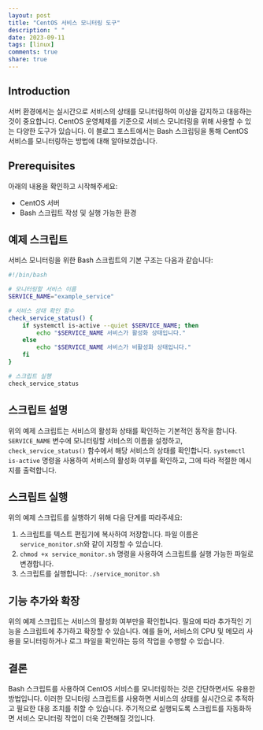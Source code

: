 ```yaml
---
layout: post
title: "CentOS 서비스 모니터링 도구"
description: " "
date: 2023-09-11
tags: [linux]
comments: true
share: true
---
```


## Introduction
서버 환경에서는 실시간으로 서비스의 상태를 모니터링하여 이상을 감지하고 대응하는 것이 중요합니다. CentOS 운영체제를 기준으로 서비스 모니터링을 위해 사용할 수 있는 다양한 도구가 있습니다. 이 블로그 포스트에서는 Bash 스크립팅을 통해 CentOS 서비스를 모니터링하는 방법에 대해 알아보겠습니다.

## Prerequisites
아래의 내용을 확인하고 시작해주세요:
- CentOS 서버
- Bash 스크립트 작성 및 실행 가능한 환경

## 예제 스크립트
서비스 모니터링을 위한 Bash 스크립트의 기본 구조는 다음과 같습니다:

```bash
#!/bin/bash

# 모니터링할 서비스 이름
SERVICE_NAME="example_service"

# 서비스 상태 확인 함수
check_service_status() {
    if systemctl is-active --quiet $SERVICE_NAME; then
        echo "$SERVICE_NAME 서비스가 활성화 상태입니다."
    else
        echo "$SERVICE_NAME 서비스가 비활성화 상태입니다."
    fi
}

# 스크립트 실행
check_service_status
```

## 스크립트 설명
위의 예제 스크립트는 서비스의 활성화 상태를 확인하는 기본적인 동작을 합니다. `SERVICE_NAME` 변수에 모니터링할 서비스의 이름을 설정하고, `check_service_status()` 함수에서 해당 서비스의 상태를 확인합니다. `systemctl is-active` 명령을 사용하여 서비스의 활성화 여부를 확인하고, 그에 따라 적절한 메시지를 출력합니다.

## 스크립트 실행
위의 예제 스크립트를 실행하기 위해 다음 단계를 따라주세요:

1. 스크립트를 텍스트 편집기에 복사하여 저장합니다. 파일 이름은 `service_monitor.sh`와 같이 지정할 수 있습니다.
2. `chmod +x service_monitor.sh` 명령을 사용하여 스크립트를 실행 가능한 파일로 변경합니다.
3. 스크립트를 실행합니다: `./service_monitor.sh`

## 기능 추가와 확장
위의 예제 스크립트는 서비스의 활성화 여부만을 확인합니다. 필요에 따라 추가적인 기능을 스크립트에 추가하고 확장할 수 있습니다. 예를 들어, 서비스의 CPU 및 메모리 사용을 모니터링하거나 로그 파일을 확인하는 등의 작업을 수행할 수 있습니다.

## 결론
Bash 스크립트를 사용하여 CentOS 서비스를 모니터링하는 것은 간단하면서도 유용한 방법입니다. 이러한 모니터링 스크립트를 사용하면 서비스의 상태를 실시간으로 추적하고 필요한 대응 조치를 취할 수 있습니다. 주기적으로 실행되도록 스크립트를 자동화하면 서비스 모니터링 작업이 더욱 간편해질 것입니다.